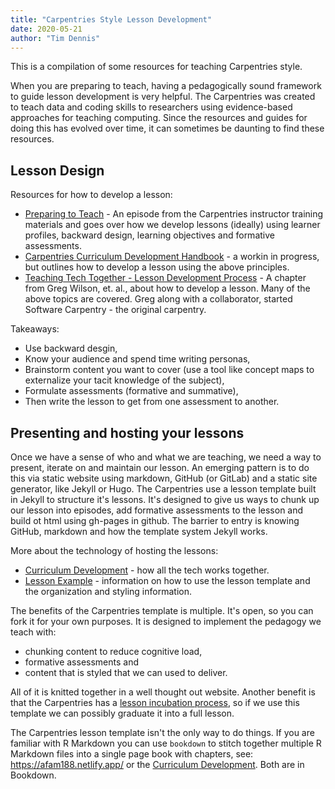 ```yaml
---
title: "Carpentries Style Lesson Development"
date: 2020-05-21
author: "Tim Dennis"
---
```


This is a compilation of some resources for teaching Carpentries style.

When you are preparing to teach, having a pedagogically sound framework to guide lesson development is very helpful. The Carpentries was created to teach data and coding skills to researchers using evidence-based approaches for teaching computing. Since the resources and guides for doing this has evolved over time, it can sometimes be daunting to find these resources.

## Lesson Design

Resources for how to develop a lesson:

* [Preparing to Teach](https://carpentries.github.io/instructor-training/15-lesson-study/index.html) - An episode from the Carpentries instructor training materials and goes over how we develop lessons (ideally) using learner profiles, backward design, learning objectives and formative assessments.
* [Carpentries Curriculum Development Handbook](https://carpentries.github.io/curriculum-development/) - a workin in progress, but outlines how to develop a lesson using the above principles.
* [Teaching Tech Together - Lesson Development Process](https://teachtogether.tech/#s:process) - A chapter from Greg Wilson, et. al., about how to develop a lesson. Many of the above topics are covered. Greg along with a collaborator, started Software Carpentry - the original carpentry.

Takeaways:
* Use backward desgin,
* Know your audience and spend time writing personas,
* Brainstorm content you want to cover (use a tool like concept maps to externalize your tacit knowledge of the subject),
* Formulate assessments (formative and summative),
* Then write the lesson to get from one assessment to another.

## Presenting and hosting your lessons

Once we have a sense of who and what we are teaching, we need a way to present, iterate on and maintain our lesson. An emerging pattern is to do this via static website using markdown, GitHub (or GitLab) and a static site generator, like Jekyll or Hugo. The Carpentries use a lesson template built in Jekyll to structure it's lessons. It's designed to give us ways to chunk up our lesson into episodes, add formative assessments to the lesson and build ot html using gh-pages in github. The barrier to entry is knowing GitHub, markdown and how the template system Jekyll works.

More about the technology of hosting the lessons:

* [Curriculum Development](https://carpentries.github.io/curriculum-development/technological-introductions.html) - how all the tech works together.
* [Lesson Example](https://carpentries.github.io/lesson-example/) - information on how to use the lesson template and the organization and styling information.

The benefits of the Carpentries template is multiple. It's open, so you can fork it for your own purposes. It is designed to implement the pedagogy we teach with:
* chunking content to reduce cognitive load,
*  formative assessments and
*  content that is styled that we can used to deliver.

All of it is knitted together in a well thought out website. Another benefit is that the Carpentries has a [lesson incubation process](https://carpentries.github.io/curriculum-development/the-lesson-life-cycle.html), so if we use this template we can possibly graduate it into a full lesson. 

The Carpentries lesson template isn't the only way to do things. If you are familiar with R Markdown you can use `bookdown` to stitch together multiple R Markdown files into a single page book with chapters, see: <https://afam188.netlify.app/> or the [Curriculum Development](https://carpentries.github.io/curriculum-development/technological-introductions.html). Both are in Bookdown.

